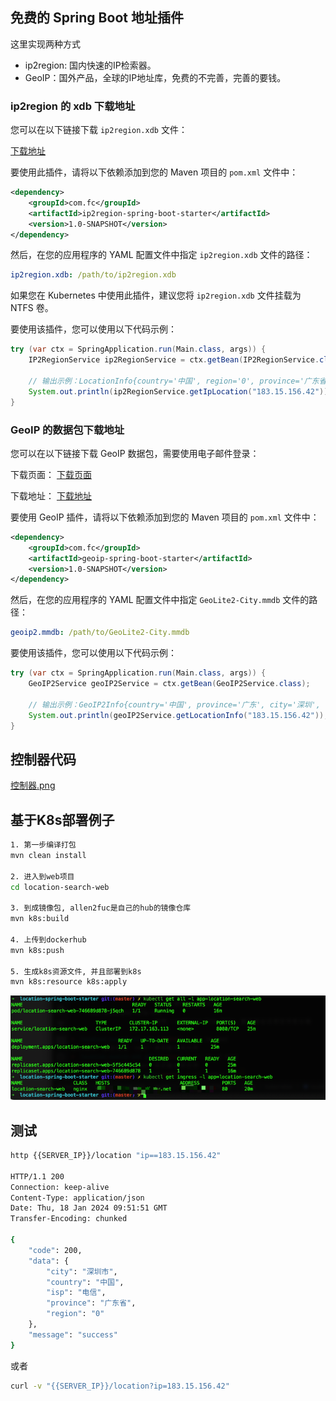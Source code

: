 ## 免费的 Spring Boot 地址插件

这里实现两种方式

- ip2region: 国内快速的IP检索器。
- GeoIP：国外产品，全球的IP地址库，免费的不完善，完善的要钱。

### ip2region 的 xdb 下载地址

您可以在以下链接下载 `ip2region.xdb` 文件：

[下载地址](https://github.com/lionsoul2014/ip2region/blob/6ed8bf011875208cdad30c90b08aaff45062c674/data/ip2region.xdb)

要使用此插件，请将以下依赖添加到您的 Maven 项目的 `pom.xml` 文件中：

```xml
<dependency>
    <groupId>com.fc</groupId>
    <artifactId>ip2region-spring-boot-starter</artifactId>
    <version>1.0-SNAPSHOT</version>
</dependency>
```

然后，在您的应用程序的 YAML 配置文件中指定 `ip2region.xdb` 文件的路径：

```yaml
ip2region.xdb: /path/to/ip2region.xdb
```

如果您在 Kubernetes 中使用此插件，建议您将 `ip2region.xdb` 文件挂载为 NTFS 卷。

要使用该插件，您可以使用以下代码示例：

```java
try (var ctx = SpringApplication.run(Main.class, args)) {
    IP2RegionService ip2RegionService = ctx.getBean(IP2RegionService.class);

    // 输出示例：LocationInfo{country='中国', region='0', province='广东省', city='深圳市', isp='电信'}
    System.out.println(ip2RegionService.getIpLocation("183.15.156.42"));
}
```

### GeoIP 的数据包下载地址

您可以在以下链接下载 GeoIP 数据包，需要使用电子邮件登录：

下载页面：
[下载页面](https://www.maxmind.com/en/accounts/421403/geoip/downloads)

下载地址：
[下载地址](https://download.maxmind.com/app/geoip_download_by_token?edition_id=GeoLite2-City&date=20230822&suffix=tar.gz&token=v2.local.ryDCXCVi4mr35rnttZkZwB2kyx8yw3r2yKUzth7kwgCBRv8PAMKxzX-o1mnzPVpgcILzz5-PpenYmIC-bMl_j9cEkGiXwhfba_-PqEeQUiuLmPkgdNw5qSL3u5asmAyNBtYK7V-WmVQ9YhwJz5TizaW4kwhLbOvrLOVCvUTyND8dme-97xpHBFMo58a6EWWouyjx5A)

要使用 GeoIP 插件，请将以下依赖添加到您的 Maven 项目的 `pom.xml` 文件中：

```xml
<dependency>
    <groupId>com.fc</groupId>
    <artifactId>geoip-spring-boot-starter</artifactId>
    <version>1.0-SNAPSHOT</version>
</dependency>
```

然后，在您的应用程序的 YAML 配置文件中指定 `GeoLite2-City.mmdb` 文件的路径：

```yaml
geoip2.mmdb: /path/to/GeoLite2-City.mmdb
```

要使用该插件，您可以使用以下代码示例：

```java
try (var ctx = SpringApplication.run(Main.class, args)) {
    GeoIP2Service geoIP2Service = ctx.getBean(GeoIP2Service.class);

    // 输出示例：GeoIP2Info{country='中国', province='广东', city='深圳', latitude=22.5559, longitude=114.0577}
    System.out.println(geoIP2Service.getLocationInfo("183.15.156.42"));
}
```

## 控制器代码
[控制器.png](doc/控制器代码.png)



## 基于K8s部署例子
```bash
1. 第一步编译打包
mvn clean install

2. 进入到web项目
cd location-search-web

3. 到成镜像包, allen2fuc是自己的hub的镜像仓库
mvn k8s:build 

4. 上传到dockerhub
mvn k8s:push

5. 生成k8s资源文件, 并且部署到k8s
mvn k8s:resource k8s:apply
```
![K8s部署图](doc/k8s检查图.png)

## 测试
```bash
http {{SERVER_IP}}/location "ip==183.15.156.42"

HTTP/1.1 200 
Connection: keep-alive
Content-Type: application/json
Date: Thu, 18 Jan 2024 09:51:51 GMT
Transfer-Encoding: chunked

{
    "code": 200,
    "data": {
        "city": "深圳市",
        "country": "中国",
        "isp": "电信",
        "province": "广东省",
        "region": "0"
    },
    "message": "success"
}
```
或者
```bash
curl -v "{{SERVER_IP}}/location?ip=183.15.156.42"
```